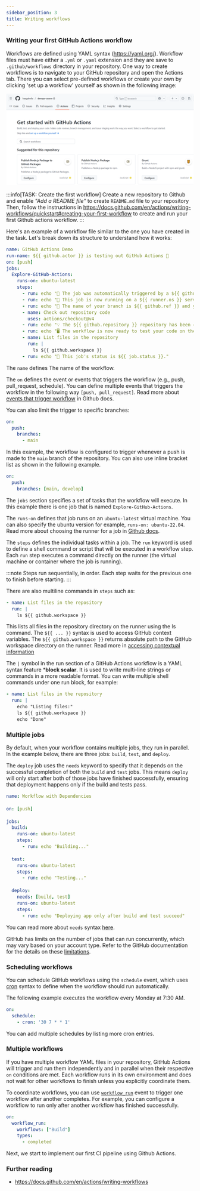 ```yaml
---
sidebar_position: 3
title: Writing workflows
---
```


### Writing your first GitHub Actions workflow

Workflows are defined using YAML syntax (https://yaml.org/). Workflow files must have either a `.yml` or `.yaml` extension and they are save to `.github/workflows` directory in your repository. One way to create workflows is to navigate to your GitHub repository and open the Actions tab. There you can select pre-defined workflows or create your own by clicking 'set up a workflow' yourself as shown in the following image:

![Github workflow creation](./img/github_actions_tab.png)

:::info[TASK: Create the first workflow]
Create a new repository to Github and enable *"Add a README file"* to create `README.md` file to your repository Then, follow the instructions in https://docs.github.com/en/actions/writing-workflows/quickstart#creating-your-first-workflow to create and run your first Github actions workflow.
:::

Here's an example of a workflow file similar to the one you have created in the task. Let's break down its structure to understand how it works:

```yaml
name: GitHub Actions Demo
run-name: ${{ github.actor }} is testing out GitHub Actions 🚀
on: [push]
jobs:
  Explore-GitHub-Actions:
    runs-on: ubuntu-latest
    steps:
      - run: echo "🎉 The job was automatically triggered by a ${{ github.event_name }} event."
      - run: echo "🐧 This job is now running on a ${{ runner.os }} server hosted by GitHub!"
      - run: echo "🔎 The name of your branch is ${{ github.ref }} and your repository is ${{ github.repository }}."
      - name: Check out repository code
        uses: actions/checkout@v4
      - run: echo "💡 The ${{ github.repository }} repository has been cloned to the runner."
      - run: echo "🖥️ The workflow is now ready to test your code on the runner."
      - name: List files in the repository
        run: |
          ls ${{ github.workspace }}
      - run: echo "🍏 This job's status is ${{ job.status }}."
```

The `name` defines The name of the workflow.

The `on` defines the event or events that triggers the workflow (e.g., push, pull_request, schedule). You can define multiple events that triggers the workflow in the following way `[push, pull_request]`. Read more about [events that trigger workflow](https://docs.github.com/en/actions/writing-workflows/choosing-when-your-workflow-runs/events-that-trigger-workflows) in Github docs.

You can also limit the trigger to specific branches:
```yaml
on:
  push:
    branches:
      - main
```
In this example, the workflow is configured to trigger whenever a push is made to the `main` branch of the repository. You can also use inline bracket list as shown in the following example.
```yaml
on:
  push:
    branches: [main, develop]
```

The `jobs` section specifies a set of tasks that the workflow will execute. In this example there is one job that is named `Explore-GitHub-Actions`. 

The `runs-on` defines that job runs on an `ubuntu-latest` virtual machine. You can also specify the ubuntu version for example, `runs-on: ubuntu-22.04`. Read more about choosing the runner for a job in [Github docs](https://docs.github.com/en/actions/writing-workflows/choosing-where-your-workflow-runs/choosing-the-runner-for-a-job).

The `steps` defines the individual tasks within a job. The `run` keyword is used to define a shell command or script that will be executed in a workflow step. Each `run` step executes a command directly on the runner (the virtual machine or container where the job is running).

:::note
Steps run sequentially, in order. Each step waits for the previous one to finish before starting.
:::

There are also multiline commands in `steps` such as:
```yaml
- name: List files in the repository
  run: |
    ls ${{ github.workspace }}
```
This lists all files in the repository directory on the runner using the ls command. The `${{ ... }}` syntax is used to access GitHub context variables. The `${{ github.workspace }}` returns absolute path to the GitHub workspace directory on the runner. Read more in [accessing contextual information](https://docs.github.com/en/actions/writing-workflows/choosing-what-your-workflow-does/accessing-contextual-information-about-workflow-runs)

The `|` symbol in the run section of a GitHub Actions workflow is a YAML syntax feature ***block scalar**. It is used to write multi-line strings or commands in a more readable format. You can write multiple shell commands under one run block, for example:

```yaml
- name: List files in the repository
  run: |
    echo "Listing files:"
    ls ${{ github.workspace }}
    echo "Done"
```

### Multiple jobs

By default, when your workflow contains multiple jobs, they run in parallel. In the example below, there are three jobs: `build`, `test`, and `deploy`.

The `deploy` job uses the `needs` keyword to specify that it depends on the successful completion of both the `build` and `test` jobs. This means `deploy` will only start after both of those jobs have finished successfully, ensuring that deployment happens only if the build and tests pass.

```yaml
name: Workflow with Dependencies

on: [push]

jobs:
  build:
    runs-on: ubuntu-latest
    steps:
      - run: echo "Building..."

  test:
    runs-on: ubuntu-latest
    steps:
      - run: echo "Testing..."

  deploy:
    needs: [build, test]
    runs-on: ubuntu-latest
    steps:
      - run: echo "Deploying app only after build and test succeed"
```

You can read more about `needs` syntax [here](https://docs.github.com/en/actions/writing-workflows/workflow-syntax-for-github-actions#jobsjob_idneeds).

GitHub has limits on the number of jobs that can run concurrently, which may vary based on your account type. Refer to the GitHub documentation for the  details on these [limitations](https://docs.github.com/en/actions/administering-github-actions/usage-limits-billing-and-administration).

### Scheduling workflows

You can schedule GitHub workflows using the `schedule` event, which uses [cron](https://en.wikipedia.org/wiki/Cron) syntax to define when the workflow should run automatically.

The following example executes the workflow every Monday at 7:30 AM.

```yaml
on:
  schedule:
    - cron: '30 7 * * 1'
```

You can add multiple schedules by listing more cron entries.

### Multiple workflows

If you have multiple workflow YAML files in your repository, GitHub Actions will trigger and run them independently and in parallel when their respective `on` conditions are met. Each workflow runs in its own environment and does not wait for other workflows to finish unless you explicitly coordinate them.

To coordinate workflows, you can use [`workflow_run`](https://docs.github.com/en/actions/using-workflows/events-that-trigger-workflows#workflow_run) event to trigger one workflow after another completes. For example, you can configure a workflow to run only after another workflow has finished successfully.

  ```yaml
  on:
    workflow_run:
      workflows: ["Build"]
      types:
        - completed
  ```

Next, we start to implement our first CI pipeline using Github Actions.

### Further reading
- https://docs.github.com/en/actions/writing-workflows
